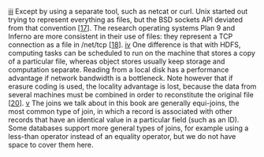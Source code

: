 [iii](ch10.html#idm140605758280016-marker) Except by
using a separate tool, such as netcat or curl. Unix started out trying to
represent everything as files, but the BSD sockets API deviated from that convention
[[17](ch10.html#DJBTwoFD)]. The research operating systems Plan
9 and Inferno are more consistent in their use of files: they represent a TCP
connection as a file in /net/tcp
[[18](ch10.html#Pike1999ui)]. [iv](ch10.html#idm140605758239072-marker) One difference is that
with HDFS, computing tasks can be scheduled to run on the machine that stores a copy of a particular
file, whereas object stores usually keep storage and computation separate. Reading from a local disk
has a performance advantage if network bandwidth is a bottleneck. Note however that if erasure coding is
used, the locality advantage is lost, because the data from several machines must be combined in
order to reconstitute the original file
[[20](ch10.html#Ovsiannikov2013da)]. [v](ch10.html#idm140605758092544-marker) The joins we talk about
in this book are generally equi-joins, the most common type of join, in which a record is
associated with other records that have an identical value in a particular field (such as
an ID). Some databases support more general types of joins, for example using a less-than operator
instead of an equality operator, but we do not have space to cover them here.